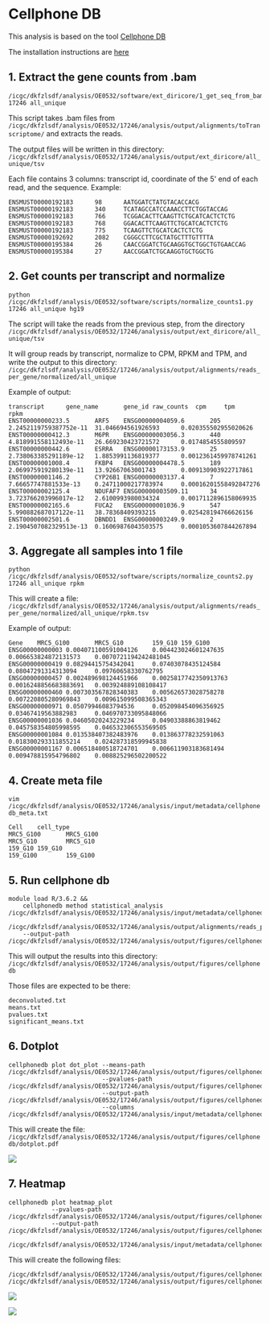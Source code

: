 # Cellphone DB

This analysis is based on the tool [Cellphone DB](https://github.com/Teichlab/cellphonedb) 

The installation instructions are [here](https://github.com/Teichlab/cellphonedb)

## 1. Extract the gene counts from .bam

```
/icgc/dkfzlsdf/analysis/OE0532/software/ext_diricore/1_get_seq_from_bam.sh 17246 all_unique
```

This script takes .bam files from `/icgc/dkfzlsdf/analysis/OE0532/17246/analysis/output/alignments/toTranscriptome/` and extracts the reads. 

The output files will be written in this directory: `/icgc/dkfzlsdf/analysis/OE0532/17246/analysis/output/ext_diricore/all_unique/tsv`

Each file contains 3 columns: transcript id, coordinate of the 5' end of each read, and the sequence. Example:

```
ENSMUST00000192183      98      AATGGATCTATGTACACCACG
ENSMUST00000192183      340     TCATAGCCATCCAAACCTTCTGGTACCAG
ENSMUST00000192183      766     TCGGACACTTCAAGTTCTGCATCACTCTCTG
ENSMUST00000192183      768     GGACACTTCAAGTTCTGCATCACTCTCTG
ENSMUST00000192183      775     TCAAGTTCTGCATCACTCTCTG
ENSMUST00000192692      2082    CGGGCCTTCGCTATGCTTTGTTTTA
ENSMUST00000195384      26      CAACCGGATCTGCAAGGTGCTGGCTGTGAACCAG
ENSMUST00000195384      27      AACCGGATCTGCAAGGTGCTGGCTG
```

## 2. Get counts per transcript and normalize

```
python /icgc/dkfzlsdf/analysis/OE0532/software/scripts/normalize_counts1.py 17246 all_unique hg19
```

The script will take the reads from the previous step, from the directory `/icgc/dkfzlsdf/analysis/OE0532/17246/analysis/output/ext_diricore/all_unique/tsv`

It will group reads by transcript, normalize to CPM, RPKM and TPM, and write the output to this directory: `/icgc/dkfzlsdf/analysis/OE0532/17246/analysis/output/alignments/reads_per_gene/normalized/all_unique`

Example of output: 

```
transcript      gene_name       gene_id raw_counts  cpm     tpm     rpkm
ENST00000000233.5       ARF5    ENSG00000004059.6       205     2.2452119759387752e-11  31.046694561926593      0.020355502955020626
ENST00000000412.3       M6PR    ENSG00000003056.3       440     4.818991558112493e-11   26.669230423721572      0.0174854555809597
ENST00000000442.6       ESRRA   ENSG00000173153.9       25      2.738063385291189e-12   1.8853991136819377      0.0012361459978741261
ENST00000001008.4       FKBP4   ENSG00000004478.5       189     2.069975919280139e-11   13.92667063001743       0.009130903922717861
ENST00000001146.2       CYP26B1 ENSG00000003137.4       7       7.66657747881533e-13    0.24711000217783974     0.00016201558492847276
ENST00000002125.4       NDUFAF7 ENSG00000003509.11      34      3.723766203996017e-12   2.6100993980034324      0.0017112896158069935
ENST00000002165.6       FUCA2   ENSG00000001036.9       547     5.990882687017122e-11   38.78368409393215       0.025428194766626156
ENST00000002501.6       DBNDD1  ENSG00000003249.9       2       2.1904507082329513e-13  0.16069876043503575     0.0001053607844267894
```

## 3. Aggregate all samples into 1 file 

```
python /icgc/dkfzlsdf/analysis/OE0532/software/scripts/normalize_counts2.py 17246 all_unique rpkm
```

This will create a file: `/icgc/dkfzlsdf/analysis/OE0532/17246/analysis/output/alignments/reads_per_gene/normalized/all_unique/rpkm.tsv`

Example of output:

```
Gene    MRC5_G100       MRC5_G10        159_G10 159_G100
ENSG00000000003 0.004071100591004126    0.004423024601247635    0.006653824872131573    0.0070721194242481045
ENSG00000000419 0.08294415754342041     0.07403078435124584     0.08047291314313094     0.09760658330762795
ENSG00000000457 0.002489698124451966    0.0025817742350913763   0.0016248856683883691   0.003924889108108417
ENSG00000000460 0.007303567828340383    0.005626573028758278    0.007220805280969843    0.009615099508365343
ENSG00000000971 0.05079946083794536     0.052098454096356925    0.03467419563882983     0.046970733095848066
ENSG00000001036 0.04605020243229234     0.04903388863819462     0.045758354805998595    0.046532306553569505
ENSG00000001084 0.013538407382483976    0.013863778232591063    0.018300293311855214    0.024287318599945838
ENSG00000001167 0.006518400518724701    0.006611903183681494    0.009478815954796802    0.008825296502200522
```

## 4. Create meta file 
`vim  /icgc/dkfzlsdf/analysis/OE0532/17246/analysis/input/metadata/cellphonedb_meta.txt`

```
Cell    cell_type
MRC5_G100       MRC5_G100
MRC5_G10        MRC5_G10
159_G10 159_G10
159_G100        159_G100
```

## 5. Run cellphone db 

```
module load R/3.6.2 && 
    cellphonedb method statistical_analysis /icgc/dkfzlsdf/analysis/OE0532/17246/analysis/input/metadata/cellphonedb_meta.txt 
    /icgc/dkfzlsdf/analysis/OE0532/17246/analysis/output/alignments/reads_per_gene/normalized/all_unique/rpkm.tsv 
    --output-path /icgc/dkfzlsdf/analysis/OE0532/17246/analysis/output/figures/cellphonedb
```

This will output the results into this directory: `/icgc/dkfzlsdf/analysis/OE0532/17246/analysis/output/figures/cellphonedb`

Those files are expected to be there:

```
deconvoluted.txt
means.txt
pvalues.txt
significant_means.txt
```


## 6. Dotplot 

```
cellphonedb plot dot_plot --means-path /icgc/dkfzlsdf/analysis/OE0532/17246/analysis/output/figures/cellphonedb/means.txt 
                          --pvalues-path /icgc/dkfzlsdf/analysis/OE0532/17246/analysis/output/figures/cellphonedb/pvalues.txt 
                          --output-path /icgc/dkfzlsdf/analysis/OE0532/17246/analysis/output/figures/cellphonedb 
                          --columns /icgc/dkfzlsdf/analysis/OE0532/17246/analysis/input/metadata/cellphonedb_columns.txt
```

This will create the file: `/icgc/dkfzlsdf/analysis/OE0532/17246/analysis/output/figures/cellphonedb/dotplot.pdf`

![](/pics/cellphonedb_1.png)

## 7. Heatmap 

```
cellphonedb plot heatmap_plot 
            --pvalues-path /icgc/dkfzlsdf/analysis/OE0532/17246/analysis/output/figures/cellphonedb/pvalues.txt 
            --output-path /icgc/dkfzlsdf/analysis/OE0532/17246/analysis/output/figures/cellphonedb 
            /icgc/dkfzlsdf/analysis/OE0532/17246/analysis/input/metadata/cellphonedb_meta.txt
```

This will create the following files:

```
/icgc/dkfzlsdf/analysis/OE0532/17246/analysis/output/figures/cellphonedb/heatmap_count.pdf
/icgc/dkfzlsdf/analysis/OE0532/17246/analysis/output/figures/cellphonedb/heatmap_log_count.pdf
```

![](/pics/cellphonedb_2.png)

![](/pics/cellphonedb_3.png)
